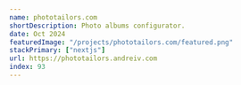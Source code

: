 ```yaml
---
name: phototailors.com
shortDescription: Photo albums configurator.
date: Oct 2024
featuredImage: "/projects/phototailors.com/featured.png"
stackPrimary: ["nextjs"]
url: https://phototailors.andreiv.com
index: 93
---
```

